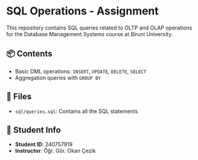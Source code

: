 # SQL Operations - Assignment

This repository contains SQL queries related to OLTP and OLAP operations for the Database Management Systems course at Biruni University.

## 📦 Contents

- Basic DML operations: `INSERT`, `UPDATE`, `DELETE`, `SELECT`
- Aggregation queries with `GROUP BY`

## 📁 Files

- `sql/queries.sql`: Contains all the SQL statements

## 👤 Student Info

- **Student ID**: 240757919
- **Instructor**: Öğr. Gör. Okan Çezik
